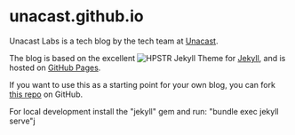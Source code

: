 # unacast.github.io

Unacast Labs is a tech blog by the tech team at <a href="http://unacast.com">Unacast</a>.

The blog is based on the excellent ![HPSTR Jekyll Theme](http://mmistakes.github.io/hpstr-jekyll-theme/) for <a href="http://jekyllrb.com/">Jekyll</a>, and is hosted on <a href="https://pages.github.com/">GitHub Pages</a>.

If you want to use this as a starting point for your own blog, you can fork <a href="https://github.com/unacast/unacast.github.io">this repo</a> on GitHub.

For local development install the "jekyll" gem and run: "bundle exec jekyll serve"j

